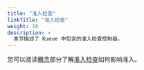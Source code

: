 ```yaml
---
title: "准入检查"
linkTitle: "准入检查"
weight: 10
description: >
  本节描述了 Kueue 中包含的准入检查控制器。
---
```

您可以阅读[概念](/docs/concepts)部分了解[准入检查](/docs/concepts/admission_check/)如何影响准入。
